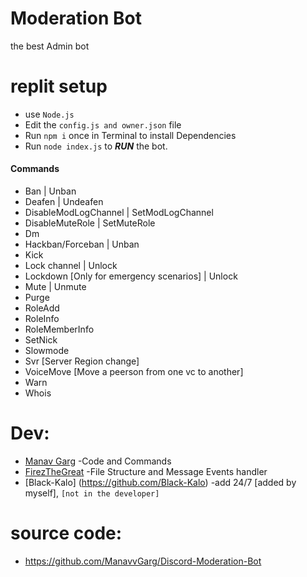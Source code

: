# Moderation Bot
the best Admin bot
# replit setup
* use `Node.js`
* Edit the `config.js and owner.json` file
* Run `npm i` once in Terminal to install Dependencies
* Run `node index.js` to ***RUN*** the bot.

</hr>

#### Commands
* Ban | Unban
* Deafen | Undeafen
* DisableModLogChannel | SetModLogChannel
* DisableMuteRole | SetMuteRole
* Dm 
* Hackban/Forceban | Unban
* Kick
* Lock channel | Unlock
* Lockdown [Only for emergency scenarios] | Unlock
* Mute | Unmute
* Purge
* RoleAdd
* RoleInfo
* RoleMemberInfo
* SetNick
* Slowmode
* Svr [Server Region change]
* VoiceMove [Move a peerson from one vc to another]
* Warn
* Whois

# Dev:
 * [Manav Garg](https://github.com/ManavvGarg) -Code and Commands
 * [FirezTheGreat](https://github.com/FirezTheGreat) -File Structure and Message Events handler
 * [Black-Kalo] (https://github.com/Black-Kalo) -add 24/7 [added by myself], `[not in the developer]`

# source code:
* https://github.com/ManavvGarg/Discord-Moderation-Bot